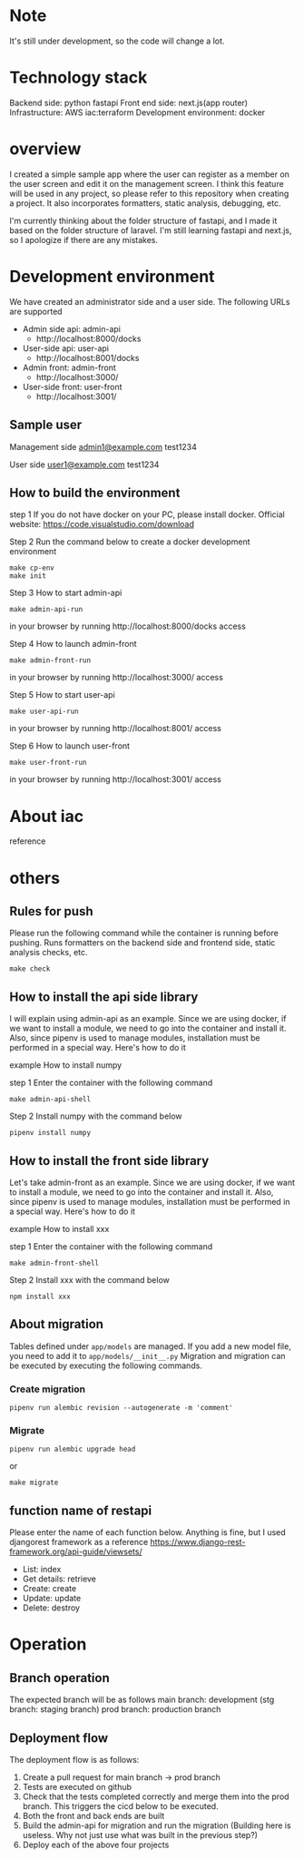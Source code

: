 # Note

It's still under development, so the code will change a lot.

# Technology stack

Backend side: python fastapi
Front end side: next.js(app router)
Infrastructure: AWS
iac:terraform
Development environment: docker

# overview

I created a simple sample app where the user can register as a member on the user screen and edit it on the management screen.
I think this feature will be used in any project, so please refer to this repository when creating a project.
It also incorporates formatters, static analysis, debugging, etc.

I'm currently thinking about the folder structure of fastapi, and I made it based on the folder structure of laravel.
I'm still learning fastapi and next.js, so I apologize if there are any mistakes.

# Development environment

We have created an administrator side and a user side. The following URLs are supported

- Admin side api: admin-api
  - http://localhost:8000/docks
- User-side api: user-api
  - http://localhost:8001/docks
- Admin front: admin-front
  - http://localhost:3000/
- User-side front: user-front
  - http://localhost:3001/

## Sample user

Management side
admin1@example.com
test1234

User side
user1@example.com
test1234

## How to build the environment

step 1
If you do not have docker on your PC, please install docker.
Official website: https://code.visualstudio.com/download

Step 2
Run the command below to create a docker development environment

```
make cp-env
make init
```

Step 3 How to start admin-api

```
make admin-api-run
```

in your browser by running
http://localhost:8000/docks
access

Step 4 How to launch admin-front

```
make admin-front-run
```

in your browser by running
http://localhost:3000/
access

Step 5 How to start user-api

```
make user-api-run
```

in your browser by running
http://localhost:8001/
access

Step 6 How to launch user-front

```
make user-front-run
```

in your browser by running
http://localhost:3001/
access

# About iac

reference

# others

## Rules for push

Please run the following command while the container is running before pushing.
Runs formatters on the backend side and frontend side, static analysis checks, etc.

```
make check
```

## How to install the api side library

I will explain using admin-api as an example.
Since we are using docker, if we want to install a module, we need to go into the container and install it.
Also, since pipenv is used to manage modules, installation must be performed in a special way.
Here's how to do it

example
How to install numpy

step 1
Enter the container with the following command

```
make admin-api-shell
```

Step 2
Install numpy with the command below

```
pipenv install numpy
```

## How to install the front side library

Let's take admin-front as an example.
Since we are using docker, if we want to install a module, we need to go into the container and install it.
Also, since pipenv is used to manage modules, installation must be performed in a special way.
Here's how to do it

example
How to install xxx

step 1
Enter the container with the following command

```
make admin-front-shell
```

Step 2
Install xxx with the command below

```
npm install xxx
```

## About migration

Tables defined under `app/models` are managed.
If you add a new model file, you need to add it to `app/models/__init__.py`
Migration and migration can be executed by executing the following commands.

### Create migration

```
pipenv run alembic revision --autogenerate -m 'comment'
```

### Migrate

```
pipenv run alembic upgrade head
```

or

```
make migrate
```

## function name of restapi

Please enter the name of each function below.
Anything is fine, but I used djangorest framework as a reference
https://www.django-rest-framework.org/api-guide/viewsets/

- List: index
- Get details: retrieve
- Create: create
- Update: update
- Delete: destroy

# Operation

## Branch operation

The expected branch will be as follows
main branch: development
(stg branch: staging branch)
prod branch: production branch

## Deployment flow

The deployment flow is as follows:

1. Create a pull request for main branch -> prod branch
2. Tests are executed on github
3. Check that the tests completed correctly and merge them into the prod branch. This triggers the cicd below to be executed.
4. Both the front and back ends are built
5. Build the admin-api for migration and run the migration (Building here is useless. Why not just use what was built in the previous step?)
6. Deploy each of the above four projects
